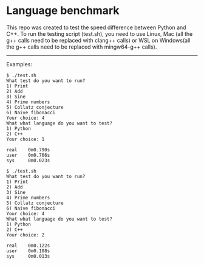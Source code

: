 # Language benchmark

This repo was created to test the speed difference between Python and C++. To run the testing script (test.sh), you need to use Linux, Mac (all the g++ calls need to be replaced with clang++ calls) or WSL on Windows(all the g++ calls need to be replaced with mingw64-g++ calls).

---
Examples:
```
$ ./test.sh 
What test do you want to run?
1) Print
2) Add
3) Sine
4) Prime numbers
5) Collatz conjecture
6) Naive fibonacci
Your choice: 4
What what language do you want to test?
1) Python
2) C++
Your choice: 1

real    0m0.790s
user    0m0.766s
sys     0m0.023s
```
```
$ ./test.sh 
What test do you want to run?
1) Print
2) Add
3) Sine
4) Prime numbers
5) Collatz conjecture
6) Naive fibonacci
Your choice: 4
What what language do you want to test?
1) Python
2) C++
Your choice: 2

real    0m0.122s
user    0m0.108s
sys     0m0.013s
```
